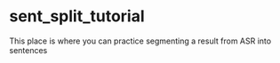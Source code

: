 # sent_split_tutorial

This place is where you can practice segmenting a result from ASR into sentences

